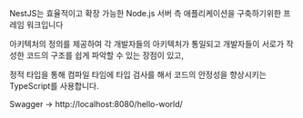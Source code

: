 NestJS는 효율적이고 확장 가능한 Node.js 서버 측 애플리케이션을 구축하기위한 프레임 워크입니다 

아키텍처의 정의를 제공하여 각 개발자들의 아키텍처가 통일되고 개발자들이 서로가 작성한 코드의 구조를 쉽게 파악할 수 있는 장점이 있고,

정적 타입을 통해 컴파일 타임에 타입 검사를 해서 코드의 안정성을 향상시키는 TypeScript를 사용합니다.



Swagger ->
http://localhost:8080/hello-world/
